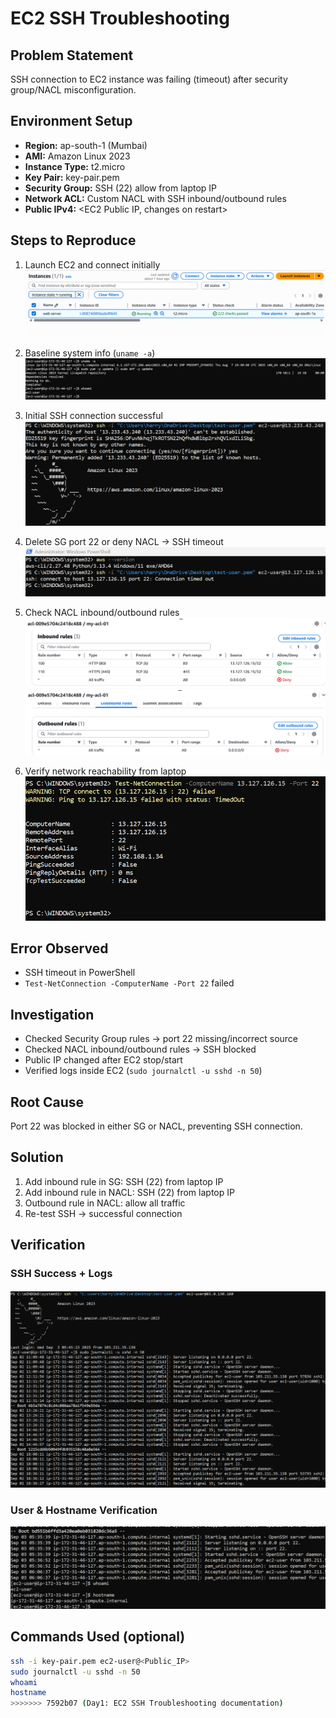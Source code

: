 # EC2 SSH Troubleshooting

## Problem Statement
SSH connection to EC2 instance was failing (timeout) after security group/NACL misconfiguration.

## Environment Setup
- **Region:** ap-south-1 (Mumbai)  
- **AMI:** Amazon Linux 2023  
- **Instance Type:** t2.micro  
- **Key Pair:** key-pair.pem  
- **Security Group:** SSH (22) allow from laptop IP  
- **Network ACL:** Custom NACL with SSH inbound/outbound rules  
- **Public IPv4:** <EC2 Public IP, changes on restart>

## Steps to Reproduce
1. Launch EC2 and connect initially  
   ![Connected Terminal](./screenshots/01-connected-terminal.png)

2. Baseline system info (`uname -a`)  
   ![EC2 Baseline](./screenshots/02-ec2-baseline.png)

3. Initial SSH connection successful  
   ![SSH Connect](./screenshots/03-ssh-connect.png)

4. Delete SG port 22 or deny NACL → SSH timeout  
   ![SSH Timeout](./screenshots/04-ssh-timeout.png)

5. Check NACL inbound/outbound rules  
   ![NACL Inbound](./screenshots/05-nacl-inbound.png)  
   ![NACL Outbound](./screenshots/06-nacl-outbound.png)

6. Verify network reachability from laptop  
   ![Network Reachability](./screenshots/07-network-reachability.png)

## Error Observed
- SSH timeout in PowerShell  
- `Test-NetConnection -ComputerName -Port 22` failed  

## Investigation
- Checked Security Group rules → port 22 missing/incorrect source  
- Checked NACL inbound/outbound rules → SSH blocked  
- Public IP changed after EC2 stop/start  
- Verified logs inside EC2 (`sudo journalctl -u sshd -n 50`)  

## Root Cause
Port 22 was blocked in either SG or NACL, preventing SSH connection.  

## Solution
1. Add inbound rule in SG: SSH (22) from laptop IP  
2. Add inbound rule in NACL: SSH (22) from laptop IP  
3. Outbound rule in NACL: allow all traffic  
4. Re-test SSH → successful connection 

## Verification

### SSH Success + Logs
![SSH Success + Logs](./screenshots/08-ssh-success-tail.png)

### User & Hostname Verification
![Whoami + Hostname](./screenshots/09-whoami-hostname.png) 

## Commands Used (optional)
```bash
ssh -i key-pair.pem ec2-user@<Public_IP>
sudo journalctl -u sshd -n 50
whoami
hostname
>>>>>>> 7592b07 (Day1: EC2 SSH Troubleshooting documentation)
